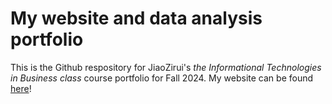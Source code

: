 # My website and data analysis portfolio

This is the Github respository for JiaoZirui's *the Informational Technologies in Business class* course portfolio for Fall 2024. My website can be found [here](https://chunxij.github.io/)! 




